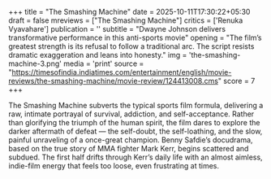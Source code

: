 +++
title = "The Smashing Machine"
date = 2025-10-11T17:30:22+05:30
draft = false
mreviews = ["The Smashing Machine"]
critics = ['Renuka Vyavahare']
publication = ''
subtitle = "Dwayne Johnson delivers transformative performance in this anti-sports movie"
opening = "The film’s greatest strength is its refusal to follow a traditional arc. The script resists dramatic exaggeration and leans into honesty."
img = 'the-smashing-machine-3.png'
media = 'print'
source = "https://timesofindia.indiatimes.com/entertainment/english/movie-reviews/the-smashing-machine/movie-review/124413008.cms"
score = 7
+++

The Smashing Machine subverts the typical sports film formula, delivering a raw, intimate portrayal of survival, addiction, and self-acceptance. Rather than glorifying the triumph of the human spirit, the film dares to explore the darker aftermath of defeat — the self-doubt, the self-loathing, and the slow, painful unraveling of a once-great champion. Benny Safdie’s docudrama, based on the true story of MMA fighter Mark Kerr, begins scattered and subdued. The first half drifts through Kerr’s daily life with an almost aimless, indie-film energy that feels too loose, even frustrating at times.

